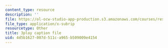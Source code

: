 ```yaml
---
content_type: resource
description: ''
file: https://ol-ocw-studio-app-production.s3.amazonaws.com/courses/res-6-007-signals-and-systems-spring-2011/4d5b1627007d511ca965b509009e4154_P5Ce9tbK86M.vtt
file_type: application/x-subrip
resourcetype: Other
title: 3play caption file
uid: 4d5b1627-007d-511c-a965-b509009e4154
---
```

